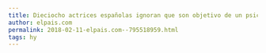 ```yaml
---
title: Dieciocho actrices españolas ignoran que son objetivo de un psicópata
author: elpais.com
permalink: 2018-02-11-elpais.com--795518959.html
tags: hy
---
```


